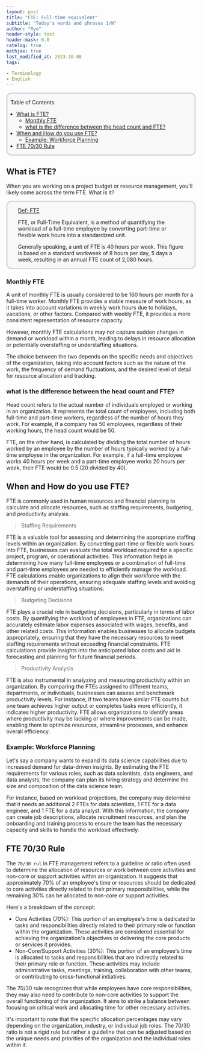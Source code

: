 ```yaml
---
layout: post
title: "FTE: Full-time equivalent"
subtitle: "Today's words and phrases 1/N"
author: "Ryo"
header-style: text
header-mask: 0.0
catelog: true
mathjax: true
last_modified_at: 2023-10-08
tags:

- Terminology
- English
---
```


<div style='border-radius: 1em; border-style:solid; border-color:#D3D3D3; background-color:#F8F8F8'>

<p class="h4">&nbsp;&nbsp;Table of Contents</p>

<!-- START doctoc generated TOC please keep comment here to allow auto update -->
<!-- DON'T EDIT THIS SECTION, INSTEAD RE-RUN doctoc TO UPDATE -->

- [What is FTE?](#what-is-fte)
  - [Monthly FTE](#monthly-fte)
  - [what is the difference between the head count and FTE?](#what-is-the-difference-between-the-head-count-and-fte)
- [When and How do you use FTE?](#when-and-how-do-you-use-fte)
  - [Example: Workforce Planning](#example-workforce-planning)
- [FTE 70/30 Rule](#fte-7030-rule)

<!-- END doctoc generated TOC please keep comment here to allow auto update -->


</div>


## What is FTE?

When you are working on a project budget or resource management, you'll likely come across the term FTE. What is it?

<div style='padding-left: 2em; padding-right: 2em; border-radius: 1em; border-style:solid; border-color:#D3D3D3; background-color:#F8F8F8'>
<p class="h4"><ins>Def: FTE</ins></p>

FTE, or Full-Time Equivalent, is a method of quantifying the workload of a full-time employee by converting part-time or flexible work hours into a standardized unit.

Generally speaking, a unit of FTE is 40 hours per week. This figure is based on a standard workweek of 8 hours per day, 5 days a week, resulting in an annual FTE count of 2,080 hours.

</div>


### Monthly FTE

A unit of monthly FTE is usually considered to be 160 hours per month for a full-time worker. 
Monthly FTE provides a stable measure of work hours, as it takes into account variations in weekly work hours due to holidays, vacations, or other factors. 
Compared with weekly FTE, it provides a more consistent representation of resource capacity.

However, monthly FTE calculations may not capture sudden changes in demand or workload within a month, leading to delays in resource allocation or potentially overstaffing or understaffing situations.

The choice between the two depends on the specific needs and objectives of the organization, taking into account factors such as the nature of the work, the frequency of demand fluctuations, and the desired level of detail for resource allocation and tracking.

### what is the difference between the head count and FTE?

Head count refers to the actual number of individuals employed or working in an organization. It represents the total count of employees, including both full-time and part-time workers, regardless of the number of hours they work. For example, if a company has 50 employees, regardless of their working hours, the head count would be 50.

FTE, on the other hand, is calculated by dividing the total number of hours worked by an employee by the number of hours typically worked by a full-time employee in the organization. For example, if a full-time employee works 40 hours per week and a part-time employee works 20 hours per week, their FTE would be 0.5 (20 divided by 40).

## When and How do you use FTE?

FTE is commonly used in human resources and financial planning to calculate and allocate resources, such as staffing requirements, budgeting, and productivity analysis.

> Staffing Requirements

FTE is a valuable tool for assessing and determining the appropriate staffing levels within an organization. By converting part-time or flexible work hours into FTE, businesses can evaluate the total workload required for a specific project, program, or operational activities. This information helps in determining how many full-time employees or a combination of full-time and part-time employees are needed to efficiently manage the workload. FTE calculations enable organizations to align their workforce with the demands of their operations, ensuring adequate staffing levels and avoiding overstaffing or understaffing situations.

> Budgeting Decisions

FTE plays a crucial role in budgeting decisions, particularly in terms of labor costs. By quantifying the workload of employees in FTE, organizations can accurately estimate labor expenses associated with wages, benefits, and other related costs. This information enables businesses to allocate budgets appropriately, ensuring that they have the necessary resources to meet staffing requirements without exceeding financial constraints. FTE calculations provide insights into the anticipated labor costs and aid in forecasting and planning for future financial periods.

> Productivity Analysis

FTE is also instrumental in analyzing and measuring productivity within an organization. By comparing the FTEs assigned to different teams, departments, or individuals, businesses can assess and benchmark productivity levels. For instance, if two teams have similar FTE counts but one team achieves higher output or completes tasks more efficiently, it indicates higher productivity. FTE allows organizations to identify areas where productivity may be lacking or where improvements can be made, enabling them to optimize resources, streamline processes, and enhance overall efficiency.

### Example: Workforce Planning

Let's say a company wants to expand its data science capabilities due to increased demand for data-driven insights. By estimating the FTE requirements for various roles, such as data scientists, data engineers, and data analysts, the company can plan its hiring strategy and determine the size and composition of the data science team.

For instance, based on workload projections, the company may determine that it needs an additional 2 FTEs for data scientists, 1 FTE for a data engineer, and 1 FTE for a data analyst. With this information, the company can create job descriptions, allocate recruitment resources, and plan the onboarding and training process to ensure the team has the necessary capacity and skills to handle the workload effectively.

## FTE 70/30 Rule

The `70/30 rul` in FTE management refers to a guideline or ratio often used to determine the allocation of resources or work between core activities and non-core or support activities within an organization. It suggests that approximately 70% of an employee's time or resources should be dedicated to core activities directly related to their primary responsibilities, while the remaining 30% can be allocated to non-core or support activities.

Here's a breakdown of the concept:

- Core Activities (70%): This portion of an employee's time is dedicated to tasks and responsibilities directly related to their primary role or function within the organization. These activities are considered essential for achieving the organization's objectives or delivering the core products or services it provides.
- Non-Core/Support Activities (30%): This portion of an employee's time is allocated to tasks and responsibilities that are indirectly related to their primary role or function. These activities may include administrative tasks, meetings, training, collaboration with other teams, or contributing to cross-functional initiatives.

The 70/30 rule recognizes that while employees have core responsibilities, they may also need to contribute to non-core activities to support the overall functioning of the organization. It aims to strike a balance between focusing on critical work and allocating time for other necessary activities.

It's important to note that the specific allocation percentages may vary depending on the organization, industry, or individual job roles. The 70/30 ratio is not a rigid rule but rather a guideline that can be adjusted based on the unique needs and priorities of the organization and the individual roles within it.
